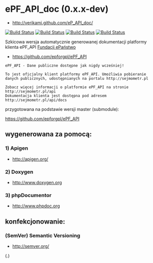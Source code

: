 ePF_API_doc (0.x.x-dev)
======================

* http://verikami.github.com/eP_API_doc/

[![Build Status](https://travis-ci.org/veriKami/ePF_API_doc.png)](https://travis-ci.org/veriKami/ePF_API_doc)
[![Build Status](https://travis-ci.org/veriKami/ePF_API_doc.png?branch=gh-pages)](https://travis-ci.org/veriKami/ePF_API_doc)
[![Build Status](https://travis-ci.org/veriKami/ePF_API_doc.png?branch=master)](https://travis-ci.org/veriKami/ePF_API_doc)
[![Build Status](https://travis-ci.org/veriKami/ePF_API_doc.png?branch=master,gh-pages)](https://travis-ci.org/veriKami/ePF_API_doc)

Szkicowa wersja automatycznie generowanej dokumentacji platformy klienta ePF_API [Fundacji ePaństwo](http://epanstwo.org.pl/)

* https://github.com/epforgpl/ePF_API

```
ePF_API - Dane publiczne dostępne jak nigdy wcześniej!

To jest oficjalny klient platformy ePF_API. Umożliwia pobieranie 
danych publicznych, udostępnianych na portalu http://sejmometr.pl

Zobacz więcej informacji o platformie ePF_API na stronie http://sejmometr.pl/api
Dokumentacja klienta jest dostępna pod adresem http://sejmometr.pl/api/docs
```

przygotowana na podstawie wersji master (submodule):

https://github.com/epforgpl/ePF_API

wygenerowana za pomocą:
-----------------------

### 1) Apigen

* http://apigen.org/

### 2) Doxygen

* http://www.doxygen.org

### 3) phpDocumentor

* http://www.phpdoc.org

konfekcjonowanie:
-----------------

### (SemVer) Semantic Versioning

* http://semver.org/

(.)
